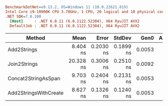 ``` ini

BenchmarkDotNet=v0.13.2, OS=Windows 11 (10.0.22621.819)
Intel Core i9-10900K CPU 3.70GHz, 1 CPU, 20 logical and 10 physical cores
.NET SDK=7.0.100
  [Host]     : .NET 6.0.11 (6.0.1122.52304), X64 RyuJIT AVX2
  DefaultJob : .NET 6.0.11 (6.0.1122.52304), X64 RyuJIT AVX2


```
|                Method |      Mean |     Error |    StdDev |   Gen0 | Allocated |
|---------------------- |----------:|----------:|----------:|-------:|----------:|
|           Add2Strings |  8.404 ns | 0.2030 ns | 0.1899 ns | 0.0053 |      56 B |
|          Join2Strings | 20.328 ns | 0.3006 ns | 0.2510 ns | 0.0092 |      96 B |
|   Concat2StringAsSpan |  9.703 ns | 0.2404 ns | 0.2131 ns | 0.0053 |      56 B |
| Add2StringsWithCreate |  8.627 ns | 0.1326 ns | 0.1240 ns | 0.0053 |      56 B |
